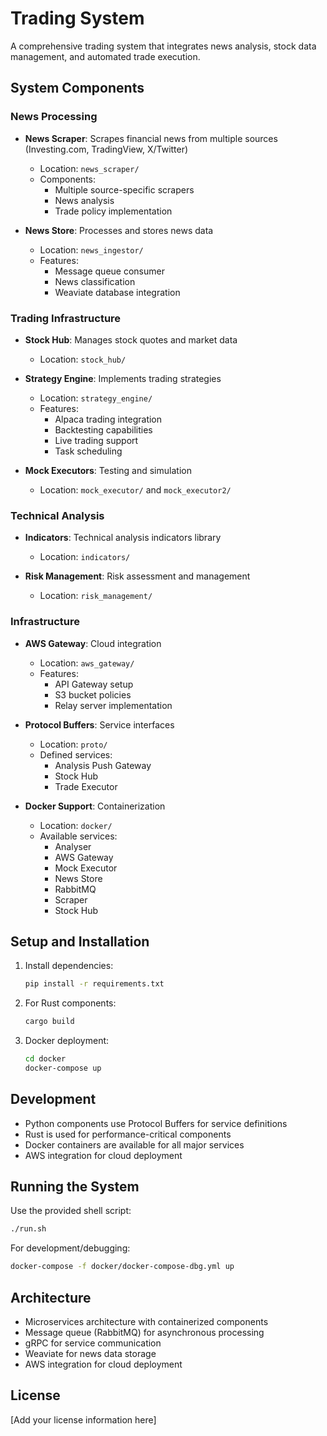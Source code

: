 # Trading System

A comprehensive trading system that integrates news analysis, stock data management, and automated trade execution.

## System Components

### News Processing
- **News Scraper**: Scrapes financial news from multiple sources (Investing.com, TradingView, X/Twitter)
  - Location: `news_scraper/`
  - Components:
    - Multiple source-specific scrapers
    - News analysis
    - Trade policy implementation

- **News Store**: Processes and stores news data
  - Location: `news_ingestor/`
  - Features:
    - Message queue consumer
    - News classification
    - Weaviate database integration

### Trading Infrastructure
- **Stock Hub**: Manages stock quotes and market data
  - Location: `stock_hub/`

- **Strategy Engine**: Implements trading strategies
  - Location: `strategy_engine/`
  - Features:
    - Alpaca trading integration
    - Backtesting capabilities
    - Live trading support
    - Task scheduling

- **Mock Executors**: Testing and simulation
  - Location: `mock_executor/` and `mock_executor2/`

### Technical Analysis
- **Indicators**: Technical analysis indicators library
  - Location: `indicators/`

- **Risk Management**: Risk assessment and management
  - Location: `risk_management/`

### Infrastructure
- **AWS Gateway**: Cloud integration
  - Location: `aws_gateway/`
  - Features:
    - API Gateway setup
    - S3 bucket policies
    - Relay server implementation

- **Protocol Buffers**: Service interfaces
  - Location: `proto/`
  - Defined services:
    - Analysis Push Gateway
    - Stock Hub
    - Trade Executor

- **Docker Support**: Containerization
  - Location: `docker/`
  - Available services:
    - Analyser
    - AWS Gateway
    - Mock Executor
    - News Store
    - RabbitMQ
    - Scraper
    - Stock Hub

## Setup and Installation

1. Install dependencies:
   ```bash
   pip install -r requirements.txt
   ```

2. For Rust components:
   ```bash
   cargo build
   ```

3. Docker deployment:
   ```bash
   cd docker
   docker-compose up
   ```

## Development

- Python components use Protocol Buffers for service definitions
- Rust is used for performance-critical components
- Docker containers are available for all major services
- AWS integration for cloud deployment

## Running the System

Use the provided shell script:
```bash
./run.sh
```

For development/debugging:
```bash
docker-compose -f docker/docker-compose-dbg.yml up
```

## Architecture

- Microservices architecture with containerized components
- Message queue (RabbitMQ) for asynchronous processing
- gRPC for service communication
- Weaviate for news data storage
- AWS integration for cloud deployment

## License

[Add your license information here]
